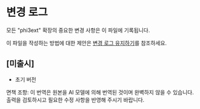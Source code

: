 # 변경 로그

모든 "phi3ext" 확장의 중요한 변경 사항은 이 파일에 기록됩니다.

이 파일을 작성하는 방법에 대한 제안은 [변경 로그 유지하기](http://keepachangelog.com/)를 참조하세요.

## [미출시]

- 초기 버전

면책 조항: 이 번역은 원본을 AI 모델에 의해 번역된 것이며 완벽하지 않을 수 있습니다. 
출력을 검토하시고 필요한 수정 사항을 반영해 주시기 바랍니다.